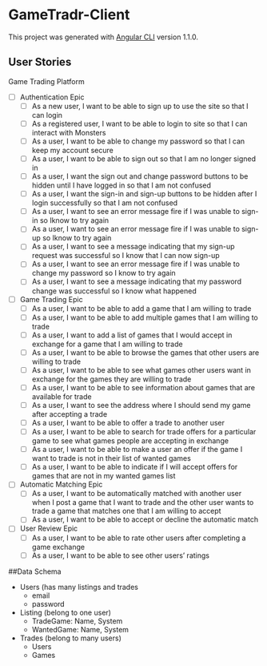 # GameTradr-Client

This project was generated with [Angular CLI](https://github.com/angular/angular-cli) version 1.1.0.

## User Stories

Game Trading Platform

* [ ] Authentication Epic
    * [ ] As a new user, I want to be able to sign up to use the site so that I can login
    * [ ] As a registered user, I want to be able to login to site so that I can interact with Monsters
    * [ ] As a user, I want to be able to change my password so that I can keep my account secure
    * [ ] As a user, I want to be able to sign out so that I am no longer signed in
    * [ ] As a user, I want the sign out and change password buttons to be hidden until I have logged in so that I am not confused
    * [ ] As a user, I want the sign-in and sign-up buttons to be hidden after I login successfully so that I am not confused
    * [ ] As a user, I want to see an error message fire if I was unable to sign-in so Iknow to try again
    * [ ] As a user, I want to see an error message fire if I was unable to sign-up so Iknow to try again
    * [ ] As a user, I want to see a message indicating that my sign-up request was successful so I know that I can now sign-up
    * [ ] As a user, I want to see an error message fire if I was unable to change my password so I know to try again
    * [ ] As a user, I want to see a message indicating that my password change was successful so I know what happened
* [ ] Game Trading Epic
    * [ ] As a user, I want to be able to add a game that I am willing to trade
    * [ ] As a user, I want to be able to add multiple games that I am willing to trade
    * [ ] As a user, I want to add a list of games that I would accept in exchange for a game that I am willing to trade
    * [ ] As a user, I want to be able to browse the games that other users are willing to trade
    * [ ] As a user, I want to be able to see what games other users want in exchange for the games they are willing to trade
    * [ ] As a user, I want to be able to see information about games that are available for trade
    * [ ] As a user, I want to see the address where I should send my game after accepting a trade
    * [ ] As a user, I want to be able to offer a trade to another user
    * [ ] As a user, I want to be able to search for trade offers for a particular game to see what games people are accepting in exchange
    * [ ] As a user, I want to be able to make a user an offer if the game I want to trade is not in their list of wanted games
    * [ ] As a user, I want to be able to indicate if I will accept offers for games that are not in my wanted games list
* [ ] Automatic Matching Epic
    * [ ] As a user, I want to be automatically matched with another user when I post a game that I want to trade and the other user wants to trade a game that matches one that I am willing to accept
    * [ ] As a user, I want to be able to accept or decline the automatic match
* [ ] User Review Epic
    * [ ] As a user, I want to be able to rate other users after completing a game exchange
    * [ ] As a user, I want to be able to see other users’ ratings

##Data Schema
* Users (has many listings and trades
    * email
    * password
* Listing (belong to one user)
    * TradeGame: Name, System
    * WantedGame: Name, System
* Trades (belong to many users)
    * Users
    * Games
